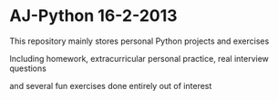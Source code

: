 # AJ-Python 16-2-2013

This repository mainly stores personal Python projects and exercises

Including homework, extracurricular personal practice, real interview questions

and several fun exercises done entirely out of interest
